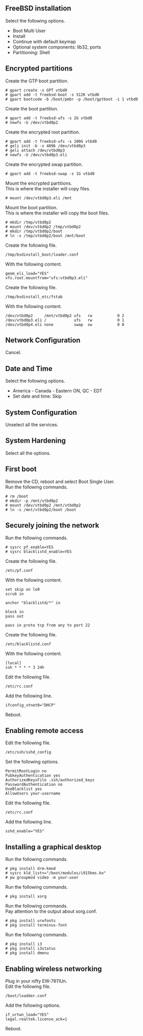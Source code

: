 FreeBSD installation
--------------------
Select the following options.

- Boot Multi User
- Install
- Continue with default keymap
- Optional system components: lib32, ports
- Partitioning: Shell

Encrypted partitions
--------------------
Create the GTP boot partition.

    # gpart create -s GPT vtbd0
    # gpart add -t freebsd-boot -s 512K vtbd0
    # gpart bootcode -b /boot/pmbr -p /boot/gptboot -i 1 vtbd0

Create the boot partition.

    # gpart add -t freebsd-ufs -s 2G vtbd0
    # newfs -U /dev/vtbd0p2

Create the encrypted root partition.

    # gpart add -t freebsd-ufs -s 100G vtbd0
    # geli init -b -s 4096 /dev/vtbd0p3
    # geli attach /dev/vtbd0p3
    # newfs -U /dev/vtbd0p3.eli

Create the encrypted swap partition.

    # gpart add -t freebsd-swap -s 1G vtbd0

Mount the encrypted partitions.  
This is where the installer will copy files.

    # mount /dev/vtbd0p3.eli /mnt

Mount the boot partition.  
This is where the installer will copy the boot files.

    # mkdir /tmp/vtbd0p2
    # mount /dev/vtbd0p2 /tmp/vtbd0p2
    # mkdir /tmp/vtbd0p2/boot
    # ln -s /tmp/vtbd0p2/boot /mnt/boot

Create the following file.

    /tmp/bsdinstall_boot/loader.conf

With the following content.

    geom_eli_load="YES"
    vfs.root.mountfrom="ufs:vtbd0p3.eli"

Create the following file.

    /tmp/bsdinstall_etc/fstab

With the following content.

    /dev/vtbd0p2     /mnt/vtbd0p2 ufs   rw           0 2
    /dev/vtbd0p3.eli /            ufs   rw           0 1
    /dev/vtbd0p4.eli none         swap  sw           0 0

Network Configuration
---------------------
Cancel.

Date and Time
-------------
Select the following options.

- America - Canada - Eastern ON, QC - EDT
- Set date and time: Skip

System Configuration
--------------------
Unselect all the services.

System Hardening
----------------
Select all the options.

First boot
----------
Remove the CD, reboot and select Boot Single User.  
Run the following commands.

    # rm /boot
    # mkdir -p /mnt/vtbd0p2
    # mount /dev/vtbd0p2 /mnt/vtbd0p2
    # ln -s /mnt/vtbd0p2/boot /boot

Securely joining the network
----------------------------
Run the following commands.

    # sysrc pf_enable=YES
    # sysrc blacklistd_enable=YES

Create the following file.

    /etc/pf.conf

With the following content.

    set skip on lo0
    scrub in

    anchor "blacklistd/*" in

    block in
    pass out

    pass in proto tcp from any to port 22

Create the following file.

    /etc/blacklistd.conf

With the following content.

    [local]
    ssh * * * * 3 24h

Edit the following file.

    /etc/rc.conf

Add the following line.

    ifconfig_vtnet0="DHCP"

Reboot.

Enabling remote access
----------------------
Edit the following file.

    /etc/ssh/sshd_config

Set the following options.

    PermitRootLogin no
    PubkeyAuthentication yes
    AuthorizedKeysFile .ssh/authorized_keys
    PasswordAuthentication no
    UseBlacklist yes
    AllowUsers your-username

Edit the following file.

    /etc/rc.conf

Add the following line.

    sshd_enable="YES"

Installing a graphical desktop
------------------------------
Run the following commands.

    # pkg install drm-kmod
    # sysrc kld_list+="/boot/modules/i915kms.ko"
    # pw groupmod video -m your-user

Run the following commands.

    # pkg install xorg

Run the following commands.  
Pay attention to the output about xorg.conf.

    # pkg install urwfonts
    # pkg install terminus-font

Run the following commands.

    # pkg install i3
    # pkg install i3status
    # pkg install dmenu

Enabling wireless networking
----------------------------
Plug in your nifty EW-7811Un.  
Edit the following file.

    /boot/loadder.conf

Add the following options.

    if_urtwn_load="YES"
    legal.realtek.license_ack=1

Reboot.
